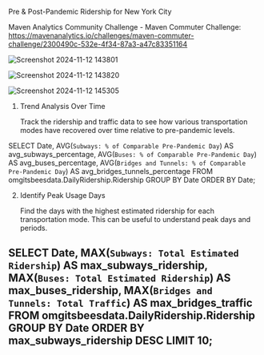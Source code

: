 Pre & Post-Pandemic Ridership for New York City 

Maven Analytics Community Challenge - Maven Commuter Challenge: https://mavenanalytics.io/challenges/maven-commuter-challenge/2300490c-532e-4f34-87a3-a47c83351164

![Screenshot 2024-11-12 143801](https://github.com/user-attachments/assets/a3999e32-70d3-4c0e-9ee1-fc8b3aea6741)

![Screenshot 2024-11-12 143820](https://github.com/user-attachments/assets/8c6bc5ee-cae9-4eaf-865d-51b0861e7837)

![Screenshot 2024-11-12 145305](https://github.com/user-attachments/assets/ca60a657-6178-4ace-b7f4-96a8e2eef4c5)

1. Trend Analysis Over Time

    Track the ridership and traffic data to see how various transportation modes have recovered over time relative to pre-pandemic levels.

SELECT 
    Date,
    AVG(`Subways: % of Comparable Pre-Pandemic Day`) AS avg_subways_percentage,
    AVG(`Buses: % of Comparable Pre-Pandemic Day`) AS avg_buses_percentage,
    AVG(`Bridges and Tunnels: % of Comparable Pre-Pandemic Day`) AS avg_bridges_tunnels_percentage
FROM 
    omgitsbeesdata.DailyRidership.Ridership
GROUP BY 
    Date
ORDER BY 
    Date;

2. Identify Peak Usage Days

    Find the days with the highest estimated ridership for each transportation mode. This can be useful to understand peak days and periods.

SELECT 
    Date,
    MAX(`Subways: Total Estimated Ridership`) AS max_subways_ridership,
    MAX(`Buses: Total Estimated Ridership`) AS max_buses_ridership,
    MAX(`Bridges and Tunnels: Total Traffic`) AS max_bridges_traffic
FROM 
    omgitsbeesdata.DailyRidership.Ridership
GROUP BY 
    Date
ORDER BY 
    max_subways_ridership DESC
LIMIT 10;
------------------------------------------------------------------------------------------------------------------
